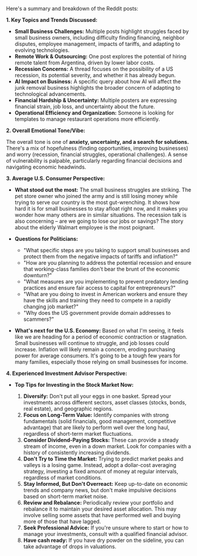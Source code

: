 Here's a summary and breakdown of the Reddit posts:

**1. Key Topics and Trends Discussed:**

*   **Small Business Challenges:** Multiple posts highlight struggles faced by small business owners, including difficulty finding financing, neighbor disputes, employee management, impacts of tariffs, and adapting to evolving technologies.
*   **Remote Work & Outsourcing:** One post explores the potential of hiring remote talent from Argentina, driven by lower labor costs.
*   **Recession Concerns:** A thread focuses on the possibility of a US recession, its potential severity, and whether it has already begun.
*   **AI Impact on Business:** A specific query about how AI will affect the junk removal business highlights the broader concern of adapting to technological advancements.
*   **Financial Hardship & Uncertainty:** Multiple posters are expressing financial strain, job loss, and uncertainty about the future.
*   **Operational Efficiency and Organization:** Someone is looking for templates to manage restaurant operations more efficiently.

**2. Overall Emotional Tone/Vibe:**

The overall tone is one of **anxiety, uncertainty, and a search for solutions.** There's a mix of hopefulness (finding opportunities, improving businesses) and worry (recession, financial struggles, operational challenges). A sense of vulnerability is palpable, particularly regarding financial decisions and navigating economic headwinds.

**3. Average U.S. Consumer Perspective:**

*   **What stood out the most:** The small business struggles are striking. The pet store owner who joined the army and is still losing money while trying to serve our country is the most gut-wrenching. It shows how hard it is for small businesses to stay afloat right now, and it makes you wonder how many others are in similar situations. The recession talk is also concerning – are we going to lose our jobs or savings? The story about the elderly Walmart employee is the most poignant.

*   **Questions for Politicians:**
    *   "What specific steps are you taking to support small businesses and protect them from the negative impacts of tariffs and inflation?"
    *   "How are you planning to address the potential recession and ensure that working-class families don't bear the brunt of the economic downturn?"
    *   "What measures are you implementing to prevent predatory lending practices and ensure fair access to capital for entrepreneurs?"
    *   "What are you doing to invest in American workers and ensure they have the skills and training they need to compete in a rapidly changing job market?"
    *   "Why does the US government provide domain addresses to scammers?"

*   **What's next for the U.S. Economy:** Based on what I'm seeing, it feels like we are heading for a period of economic contraction or stagnation. Small businesses will continue to struggle, and job losses could increase. Inflation will likely remain a concern, eroding purchasing power for average consumers. It's going to be a tough few years for many families, especially those relying on small businesses for income.

**4. Experienced Investment Advisor Perspective:**

*   **Top Tips for Investing in the Stock Market Now:**

    1.  **Diversify:** Don't put all your eggs in one basket. Spread your investments across different sectors, asset classes (stocks, bonds, real estate), and geographic regions.
    2.  **Focus on Long-Term Value:** Identify companies with strong fundamentals (solid financials, good management, competitive advantage) that are likely to perform well over the long haul, regardless of short-term market fluctuations.
    3.  **Consider Dividend-Paying Stocks:** These can provide a steady stream of income, even in a down market. Look for companies with a history of consistently increasing dividends.
    4.  **Don't Try to Time the Market:** Trying to predict market peaks and valleys is a losing game. Instead, adopt a dollar-cost averaging strategy, investing a fixed amount of money at regular intervals, regardless of market conditions.
    5.  **Stay Informed, But Don't Overreact:** Keep up-to-date on economic trends and company news, but don't make impulsive decisions based on short-term market noise.
    6.  **Review and Rebalance:** Periodically review your portfolio and rebalance it to maintain your desired asset allocation. This may involve selling some assets that have performed well and buying more of those that have lagged.
    7.  **Seek Professional Advice:** If you're unsure where to start or how to manage your investments, consult with a qualified financial advisor.
    8.  **Have cash ready:** If you have dry powder on the sideline, you can take advantage of drops in valuations.
